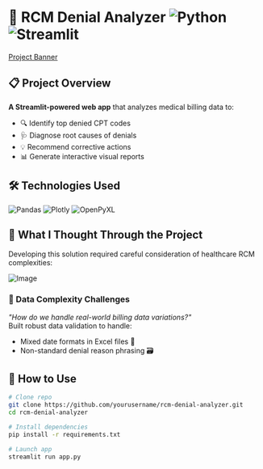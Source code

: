 # 🏥 RCM Denial Analyzer ![Python](https://img.shields.io/badge/Python-3.9%2B-blue) ![Streamlit](https://img.shields.io/badge/Streamlit-1.28.2-FF4B4B)

[Project Banner](https://github.com/user-attachments/assets/1ec3cb6e-919b-4fe5-9628-e3bd21f26c78)

## 📋 Project Overview
**A Streamlit-powered web app** that analyzes medical billing data to:
- 🔍 Identify top denied CPT codes
- 🩺 Diagnose root causes of denials
- 💡 Recommend corrective actions
- 📊 Generate interactive visual reports

## 🛠️ Technologies Used
![Pandas](https://img.shields.io/badge/Pandas-2.0.3-150458) ![Plotly](https://img.shields.io/badge/Plotly-5.15.0-3F4F75) ![OpenPyXL](https://img.shields.io/badge/OpenPyXL-3.1.2-green)

## 💭 What I Thought Through the Project
Developing this solution required careful consideration of healthcare RCM complexities:

![Image](https://github.com/user-attachments/assets/182fbeb4-5320-4e2f-afc6-4b7e7f97e3c9)

### 🧩 Data Complexity Challenges
_"How do we handle real-world billing data variations?"_  
Built robust data validation to handle:
- Mixed date formats in Excel files 📅
- Non-standard denial reason phrasing 🗃️

## 🚀 How to Use
```bash
# Clone repo
git clone https://github.com/yourusername/rcm-denial-analyzer.git
cd rcm-denial-analyzer

# Install dependencies
pip install -r requirements.txt

# Launch app
streamlit run app.py
